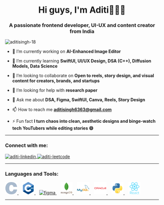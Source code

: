 <h1 align="center">Hi guys, I'm Aditi🙋🏻‍♀️</h1>
<h3 align="center">A passionate frontend developer, UI-UX and content creator from India</h3>

<p align="left"> <img src="https://komarev.com/ghpvc/?username=aditisingh-18&label=Profile%20views&color=0e75b6&style=flat" alt="aditisingh-18" /> </p>

- 🔭 I’m currently working on **AI-Enhanced Image Editor**

- 🌱 I’m currently learning **SwiftUI, UI/UX Design, DSA (C++), Diffusion Models, Data Science**

- 👯 I’m looking to collaborate on **Open to reels, story design, and visual content for creators, brands, and startups**

- 🤝 I’m looking for help with **research paper**

- 💬 Ask me about **DSA, Figma, SwiftUI, Canva, Reels, Story Design**

- 📫 How to reach me **aditisingh6363@gmail.com**

- ⚡ Fun fact **I turn chaos into clean, aesthetic designs and binge-watch tech YouTubers while editing stories 😄**

---

<h3 align="left">Connect with me:</h3>
<p align="left">
<a href="https://www.linkedin.com/in/aditi-b5bb99267/" target="blank">
  <img align="center" src="https://raw.githubusercontent.com/rahuldkjain/github-profile-readme-generator/master/src/images/icons/Social/linked-in-alt.svg" alt="aditi-linkedin" height="30" width="40" />
</a>
<a href="https://www.leetcode.com/aditisingh6363@gmail.com" target="blank">
  <img align="center" src="https://raw.githubusercontent.com/rahuldkjain/github-profile-readme-generator/master/src/images/icons/Social/leet-code.svg" alt="aditi-leetcode" height="30" width="40" />
</a>
</p>

---

<h3 align="left">Languages and Tools:</h3>
<p align="left"> 
  <a href="https://www.cprogramming.com/" target="_blank"> 
    <img src="https://raw.githubusercontent.com/devicons/devicon/master/icons/c/c-original.svg" alt="c" width="40" height="40"/> 
  </a>&nbsp;&nbsp;
  
  <a href="https://www.w3schools.com/cpp/" target="_blank"> 
    <img src="https://raw.githubusercontent.com/devicons/devicon/master/icons/cplusplus/cplusplus-original.svg" alt="cplusplus" width="40" height="40"/> 
  </a>&nbsp;&nbsp;

  <a href="https://www.figma.com/" target="_blank"> 
    <img src="https://www.vectorlogo.zone/logos/figma/figma-icon.svg" alt="figma" width="40" height="40"/> 
  </a>&nbsp;&nbsp;

  <a href="https://www.mongodb.com/" target="_blank"> 
    <img src="https://raw.githubusercontent.com/devicons/devicon/master/icons/mongodb/mongodb-original-wordmark.svg" alt="mongodb" width="40" height="40"/> 
  </a>&nbsp;&nbsp;

  <a href="https://www.mysql.com/" target="_blank"> 
    <img src="https://raw.githubusercontent.com/devicons/devicon/master/icons/mysql/mysql-original-wordmark.svg" alt="mysql" width="40" height="40"/> 
  </a>&nbsp;&nbsp;

  <a href="https://www.oracle.com/" target="_blank"> 
    <img src="https://raw.githubusercontent.com/devicons/devicon/master/icons/oracle/oracle-original.svg" alt="oracle" width="40" height="40"/> 
  </a>&nbsp;&nbsp;

  <a href="https://www.python.org" target="_blank"> 
    <img src="https://raw.githubusercontent.com/devicons/devicon/master/icons/python/python-original.svg" alt="python" width="40" height="40"/> 
  </a>&nbsp;&nbsp;

  <a href="https://reactjs.org/" target="_blank"> 
    <img src="https://raw.githubusercontent.com/devicons/devicon/master/icons/react/react-original-wordmark.svg" alt="react" width="40" height="40"/> 
  </a>
</p>

---
